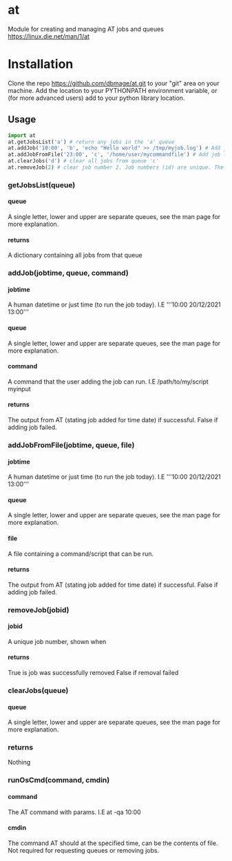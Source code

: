 # at
Module for creating and managing AT jobs and queues
https://linux.die.net/man/1/at

# Installation
Clone the repo https://github.com/dbmage/at.git to your "git" area on your machine.
Add the location to your PYTHONPATH environment variable, or (for more advanced users) add to your python library location.

## Usage
```python
import at
at.getJobsList('a') # return any jobs in the 'a' queue
at.addJob('10:00', 'b', 'echo "Hello world" >> /tmp/myjob.log') # Add job to echo Hello world to a file at 10 am today to queue 'b'
at.addJobFromFile('23:00', 'c', '/home/user/mycommandfile') # Add job from file /home/user/mycommandfile at 11 pm today to queue 'c'
at.clearJobs('d') # clear all jobs from queue 'c'
at.removeJob(2) # clear job number 2. Job numbers (id) are unique. The numbers increment irrelevant of queue
```

### getJobsList(queue)
#### queue
A single letter, lower and upper are separate queues, see the man page for more explanation.
#### returns
A dictionary containing all jobs from that queue


### addJob(jobtime, queue, command)
#### jobtime
A human datetime or just time (to run the job today).
I.E
'''10:00
20/12/2021 13:00'''
#### queue
A single letter, lower and upper are separate queues, see the man page for more explanation.
#### command
A command that the user adding the job can run.
I.E
/path/to/my/script myinput
#### returns
The output from AT (stating job added for time date) if successful.
False if adding job failed.


### addJobFromFile(jobtime, queue, file)
#### jobtime
A human datetime or just time (to run the job today).
I.E
'''10:00
20/12/2021 13:00'''
#### queue
A single letter, lower and upper are separate queues, see the man page for more explanation.
#### file
A file containing a command/script that can be run.
#### returns
The output from AT (stating job added for time date) if successful.
False if adding job failed.


### removeJob(jobid)
#### jobid
A unique job number, shown when 
#### returns
True is job was successfully removed
False if removal failed


### clearJobs(queue)
#### queue
A single letter, lower and upper are separate queues, see the man page for more explanation.
### returns
Nothing


### runOsCmd(command, cmdin)
#### command
The AT command with params.
I.E
at -qa 10:00
#### cmdin
The command AT should at the specified time, can be the contents of file.
Not required for requesting queues or removing jobs.


